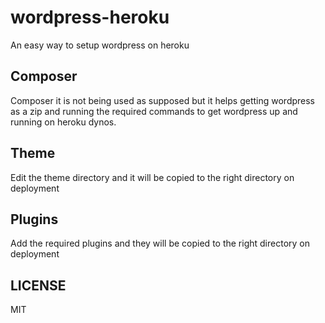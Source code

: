 # wordpress-heroku

An easy way to setup wordpress on heroku

## Composer

Composer it is not being used as supposed but it helps getting wordpress as a zip and running the required commands
to get wordpress up and running on heroku dynos.

## Theme

Edit the theme directory and it will be copied to the right directory on deployment

## Plugins

Add the required plugins and they will be copied to the right directory on deployment

## LICENSE

MIT
